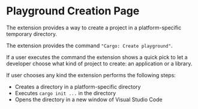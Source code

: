 # Playground Creation Page

The extension provides a way to create a project in a platform-specific temporary directory.

The extension provides the command `"Cargo: Create playground"`.

If a user executes the command the extension shows a quick pick to let a developer choose what kind of project to create: an application or a library.

If user chooses any kind the extension performs the following steps:

* Creates a directory in a platform-specific directory
* Executes `cargo init ...` in the directory
* Opens the directory in a new window of Visual Studio Code